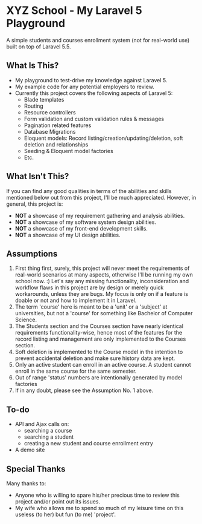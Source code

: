 # XYZ School - My Laravel 5 Playground
A simple students and courses enrollment system (not for real-world use) built on top of Laravel 5.5.

## What Is This?
* My playground to test-drive my knowledge against Laravel 5.
* My example code for any potential employers to review.
* Currently this project covers the following aspects of Laravel 5:
  * Blade templates
  * Routing
  * Resource controllers
  * Form validation and custom validation rules & messages
  * Pagination related features
  * Database Migrations
  * Eloquent models: Record listing/creation/updating/deletion, soft deletion and relationships
  * Seeding & Eloquent model factories
  * Etc.

## What Isn't This?
If you can find any good qualities in terms of the abilities and skills mentioned below out from this project, I'll be much appreciated. However, in general, this project is:
* __NOT__ a showcase of my requirement gathering and analysis abilities.
* __NOT__ a showcase of my software system design abilities.
* __NOT__ a showcase of my front-end development skills.
* __NOT__ a showcase of my UI design abilities.

## Assumptions
1. First thing first, surely, this project will never meet the requirements of real-world scenarios at many aspects, otherwise I'll be running my own school now. :) Let's say any missing functionality, inconsideration and workflow flaws in this project are by design or merely quick workarounds, unless they are bugs. My focus is only on if a feature is doable or not and how to implement it in Laravel.
1. The term 'course' here is meant to be a 'unit' or a 'subject' at universities, but not a 'course' for something like Bachelor of Computer Science.
1. The Students section and the Courses section have nearly identical requirements functionality-wise, hence most of the features for the record listing and management are only implemented to the Courses section.
1. Soft deletion is implemented to the Course model in the intention to prevent accidental deletion and make sure history data are kept.
1. Only an active student can enroll in an active course. A student cannot enroll in the same course for the same semester.
1. Out of range 'status' numbers are intentionally generated by model factories
1. If in any doubt, please see the Assumption No. 1 above.

## To-do
* API and Ajax calls on:
  * searching a course
  * searching a student
  * creating a new student and course enrollment entry
* A demo site

## Special Thanks
Many thanks to:
* Anyone who is willing to spare his/her precious time to review this project and/or point out its issues.
* My wife who allows me to spend so much of my leisure time on this useless (to her) but fun (to me) 'project'.